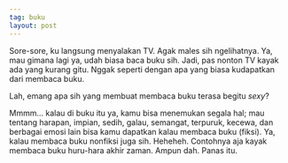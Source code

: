 ```yaml
---
tag: buku
layout: post
---
```


Sore-sore, ku langsung menyalakan TV. Agak males sih ngelihatnya. Ya, mau gimana lagi ya, udah biasa baca buku sih. Jadi, pas nonton TV kayak ada yang kurang gitu. Nggak seperti dengan apa yang biasa kudapatkan dari membaca buku.

Lah, emang apa sih yang membuat membaca buku terasa begitu _sexy_?

Mmmm... kalau di buku itu ya, kamu bisa menemukan segala hal; mau tentang harapan, impian, sedih, galau, semangat, terpuruk, kecewa, dan berbagai emosi lain bisa kamu dapatkan kalau membaca buku (fiksi). Ya, kalau membaca buku nonfiksi juga sih. Heheheh. Contohnya aja kayak membaca buku huru-hara akhir zaman. Ampun dah. Panas itu.